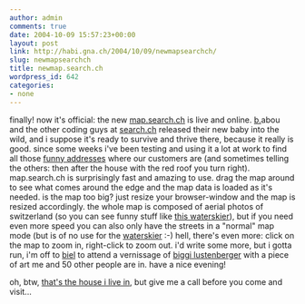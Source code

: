 ```yaml
---
author: admin
comments: true
date: 2004-10-09 15:57:23+00:00
layout: post
link: http://habi.gna.ch/2004/10/09/newmapsearchch/
slug: newmapsearchch
title: newmap.search.ch
wordpress_id: 642
categories:
- none
---
```


finally!
now it's official: the new [map.search.ch](http://map.search.ch/) is live and online.
[b.](http://bernhardseefeld.ch/)abou and the other coding guys at [search.ch](http://about.search.ch/) released their new baby into the wild, and i suppose it's ready to survive and thrive there, because it really is good.
since some weeks i've been testing and using it a lot at work to find all those [funny addresses](http://map.search.ch/guemligen/brueggliweg) where our customers are (and sometimes telling the others: then after the house with the red roof you turn right).
map.search.ch is surprisingly fast and amazing to use. drag the map around to see what comes around the edge and the map data is loaded as it's needed. is the map too big? just resize your browser-window and the map is resized accordingly.
the whole map is composed of aerial photos of switzerland (so you can see funny stuff like [this waterskier](http://map.search.ch/?x=16379&y=-29692&z=512)), but if you need even more speed you can also only have the streets in a "normal" map mode (but is of no use for the [waterskier](http://map.search.ch/?x=16379&y=-29692&z=512&b=low) :-)
hell, there's even more: click on the map to zoom in, right-click to zoom out. i'd write some more, but i gotta run, i'm off to [biel](http://map.search.ch/biel-bienne/seevorstadt-71) to attend a vernissage of [biggi lustenberger](http://lufo.ch/) with a piece of art me and 50 other people are in. have a nice evening!

oh, btw, [that's the house i live in](http://map.search.ch/bern/rodtmattstrasse-73), but give me a call before you come and visit...
